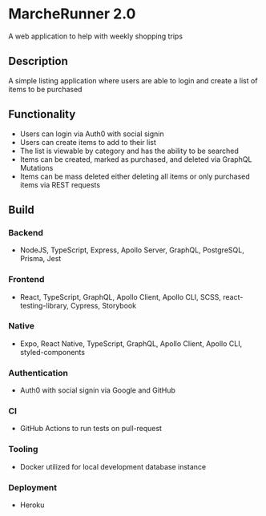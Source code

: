 # MarcheRunner 2.0

A web application to help with weekly shopping trips

## Description

A simple listing application where users are able to login and create a list of items to be purchased

## Functionality

- Users can login via Auth0 with social signin
- Users can create items to add to their list
- The list is viewable by category and has the ability to be searched
- Items can be created, marked as purchased, and deleted via GraphQL Mutations
- Items can be mass deleted either deleting all items or only purchased items via REST requests

## Build

### Backend
- NodeJS, TypeScript, Express, Apollo Server, GraphQL, PostgreSQL, Prisma, Jest

### Frontend
- React, TypeScript, GraphQL, Apollo Client, Apollo CLI, SCSS, react-testing-library, Cypress, Storybook

### Native
- Expo, React Native, TypeScript, GraphQL, Apollo Client, Apollo CLI, styled-components

### Authentication
- Auth0 with social signin via Google and GitHub

### CI
- GitHub Actions to run tests on pull-request

### Tooling
- Docker utilized for local development database instance

### Deployment
- Heroku
